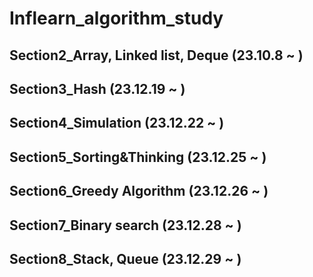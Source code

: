 # Inflearn_algorithm_study
## Section2_Array, Linked list, Deque (23.10.8 ~ )
## Section3_Hash (23.12.19 ~ )
## Section4_Simulation (23.12.22 ~ )
## Section5_Sorting&Thinking (23.12.25 ~ )
## Section6_Greedy Algorithm (23.12.26 ~ )
## Section7_Binary search (23.12.28 ~ )
## Section8_Stack, Queue (23.12.29 ~ )